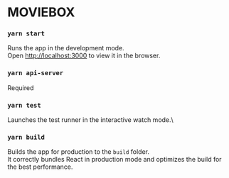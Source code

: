 # MOVIEBOX



### `yarn start`

Runs the app in the development mode.\
Open [http://localhost:3000](http://localhost:3000) to view it in the browser.



### `yarn api-server` 

Required

### `yarn test`

Launches the test runner in the interactive watch mode.\

### `yarn build`

Builds the app for production to the `build` folder.\
It correctly bundles React in production mode and optimizes the build for the best performance.



